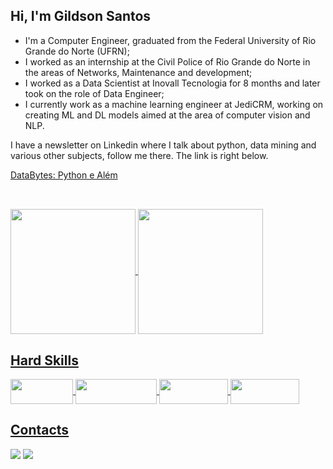 ## Hi, I'm Gildson Santos

* I'm a Computer Engineer, graduated from the Federal University of Rio Grande do Norte (UFRN);
* I worked as an internship at the Civil Police of Rio Grande do Norte in the areas of Networks, Maintenance and development;
* I worked as a Data Scientist at Inovall Tecnologia for 8 months and later took on the role of Data Engineer;
* I currently work as a machine learning engineer at JediCRM, working on creating ML and DL models aimed at the area of ​​computer vision and NLP.

I have a newsletter on Linkedin where I talk about python, data mining and various other subjects, follow me there. The link is right below.

<a href="https://www.linkedin.com/newsletters/7068380128199737344/">DataBytes: Python e Além<a/>
##

<br>
<div>
  <a href="https://github.com/Gildson" />
    <img align="center" height="200" width="auto" src="https://github-readme-stats.vercel.app/api?username=Gildson&show_icons=true&theme=dark&include_all_commits=true&count_private=true"/>
    <img align="center" height="200" width="auto" src="https://github-readme-stats.vercel.app/api/top-langs/?username=Gildson&layout=compact&langs_count=16&theme=dark"/>
</div>

 ## Hard Skills
<div>
  <img align="center" height="40" width="100" src="https://img.shields.io/badge/Python-FFD43B?style=for-the-badge&logo=python&logoColor=blue" />
  <img align="center" height="40" width="130" src="https://img.shields.io/badge/Microsoft%20SQL%20Server-0000FF?style=for-the-badge&logo=microsoft%20sql%20server&logoColor=white" />
  <img align="center" height="40" width="110" src="https://img.shields.io/badge/Microsoft_Azure-0000FF?style=for-the-badge&logo=microsoftazure&logoColor=white" />
  <img align="center" height="40" width="110" src="https://img.shields.io/badge/Databricks-FF0000?style=for-the-badge&logo=datbricks&logoColor=white" />
</div>

## Contacts

<div>
  <a href="https://www.linkedin.com/in/gildsonbsantos/" target="_blank"><img src="https://img.shields.io/badge/-LinkedIn-%230077B5?style=for-the-badge&logo=linkedin&logoColor=white" target="_blank"></a>
  <a href="https://mail.google.com/mail/u/0/#inbox?compose=new" target="_blank"><img src="https://img.shields.io/badge/Gmail-D14836?style=for-the-badge&logo=gmail&logoColor=white" target="_blank"></a>
</div>

